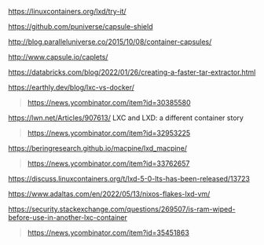 https://linuxcontainers.org/lxd/try-it/

https://github.com/puniverse/capsule-shield

http://blog.paralleluniverse.co/2015/10/08/container-capsules/

http://www.capsule.io/caplets/

https://databricks.com/blog/2022/01/26/creating-a-faster-tar-extractor.html

https://earthly.dev/blog/lxc-vs-docker/
> https://news.ycombinator.com/item?id=30385580

https://lwn.net/Articles/907613/ LXC and LXD: a different container story
> https://news.ycombinator.com/item?id=32953225

https://beringresearch.github.io/macpine/lxd_macpine/
> https://news.ycombinator.com/item?id=33762657

https://discuss.linuxcontainers.org/t/lxd-5-0-lts-has-been-released/13723

https://www.adaltas.com/en/2022/05/13/nixos-flakes-lxd-vm/

https://security.stackexchange.com/questions/269507/is-ram-wiped-before-use-in-another-lxc-container
> https://news.ycombinator.com/item?id=35451863